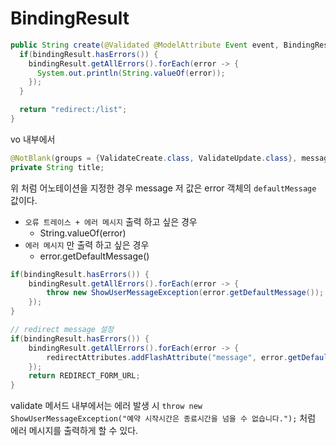 # BindingResult

```java
public String create(@Validated @ModelAttribute Event event, BindingResult bindingResult) {
  if(bindingResult.hasErrors()) {
    bindingResult.getAllErrors().forEach(error -> {
      System.out.println(String.valueOf(error));
    });
  }

  return "redirect:/list";
}
```

vo 내부에서 

```java
@NotBlank(groups = {ValidateCreate.class, ValidateUpdate.class}, message = "행사명은 빈 값이 올 수 없습니다.")
private String title;
```

위 처럼 어노테이션을 지정한 경우 message 저 값은 error 객체의 `defaultMessage` 값이다.  

- `오류 트레이스 + 에러 메시지` 출력 하고 싶은 경우
  - String.valueOf(error)
- `에러 메시지` 만 출력 하고 싶은 경우
  - error.getDefaultMessage()
  
```java
if(bindingResult.hasErrors()) {
    bindingResult.getAllErrors().forEach(error -> {
        throw new ShowUserMessageException(error.getDefaultMessage());
    });
}

// redirect message 설정
if(bindingResult.hasErrors()) {
    bindingResult.getAllErrors().forEach(error -> {
        redirectAttributes.addFlashAttribute("message", error.getDefaultMessage());
    });
    return REDIRECT_FORM_URL;
}
```        

validate 메서드 내부에서는 에러 발생 시 `throw new ShowUserMessageException("예약 시작시간은 종료시간을 넘을 수 없습니다.");` 처럼 
에러 메시지를 출력하게 할 수 있다.
